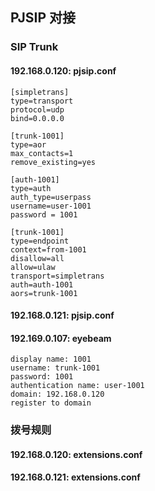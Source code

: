 ## PJSIP 对接
	
### SIP Trunk

#### 192.168.0.120: pjsip.conf

	[simpletrans]
	type=transport
	protocol=udp
	bind=0.0.0.0

	[trunk-1001]
	type=aor
	max_contacts=1
	remove_existing=yes

	[auth-1001]
	type=auth
	auth_type=userpass
	username=user-1001
	password = 1001

	[trunk-1001]
	type=endpoint
	context=from-1001
	disallow=all
	allow=ulaw
	transport=simpletrans
	auth=auth-1001
	aors=trunk-1001

#### 192.168.0.121: pjsip.conf

#### 192.169.0.107: eyebeam

	display name: 1001
	username: trunk-1001
	password: 1001
	authentication name: user-1001
	domain: 192.168.0.120
	register to domain

### 拨号规则

#### 192.168.0.120: extensions.conf

#### 192.168.0.121: extensions.conf
